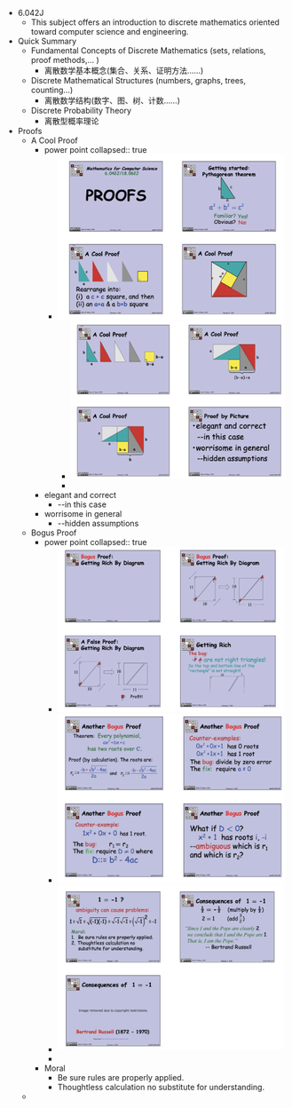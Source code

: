 - 6.042J
	- This subject offers an introduction to discrete mathematics oriented toward computer science and engineering.
- Quick Summary
	- Fundamental Concepts of Discrete Mathematics (sets, relations, proof methods,… )
		- 离散数学基本概念(集合、关系、证明方法……)
	- Discrete Mathematical Structures (numbers, graphs, trees, counting…)
		- 离散数学结构(数字、图、树、计数……)
	- Discrete Probability Theory
		- 离散型概率理论
- Proofs
	- A Cool Proof
		- power point
		  collapsed:: true
			- ![image.png](../assets/image_1656307254777_0.png)
				- ![image.png](../assets/image_1656307265888_0.png)
				-
		- elegant and correct
			- --in this case
		- worrisome in general
			- --hidden assumptions
	- Bogus Proof
		- power point
		  collapsed:: true
			- ![image.png](../assets/image_1656307333565_0.png)
			- ![image.png](../assets/image_1656567327682_0.png)
			- ![image.png](../assets/image_1656567425908_0.png)
			-
		- Moral
			- Be sure rules are properly applied.
			- Thoughtless calculation no  substitute for understanding.
	-
